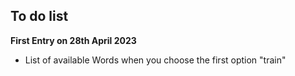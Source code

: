 ## To do list
**First Entry on 28th April 2023**
* List of available Words when you choose the first option "train"